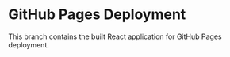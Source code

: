 # GitHub Pages Deployment

This branch contains the built React application for GitHub Pages deployment.
